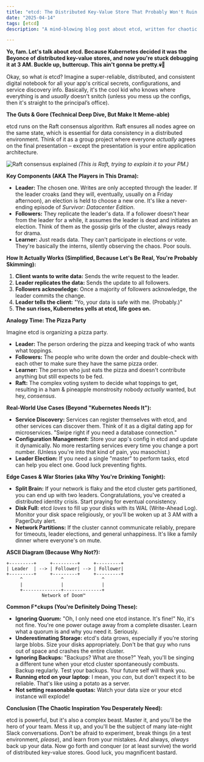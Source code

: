 ```yaml
---
title: "etcd: The Distributed Key-Value Store That Probably Won't Ruin Your Weekend (But No Promises)"
date: "2025-04-14"
tags: [etcd]
description: "A mind-blowing blog post about etcd, written for chaotic Gen Z engineers who are probably regretting their life choices right now."

---
```


**Yo, fam. Let's talk about etcd. Because Kubernetes decided it was the Beyonce of distributed key-value stores, and now you're stuck debugging it at 3 AM. Buckle up, buttercup. This ain't gonna be pretty.💀🙏**

Okay, so what *is* etcd? Imagine a super-reliable, distributed, and consistent digital notebook for all your app's critical secrets, configurations, and service discovery info. Basically, it's the cool kid who knows where everything is and *usually* doesn't snitch (unless you mess up the configs, then it's straight to the principal’s office).

**The Guts & Gore (Technical Deep Dive, But Make It Meme-able)**

etcd runs on the Raft consensus algorithm. Raft ensures all nodes agree on the same state, which is essential for data consistency in a distributed environment. Think of it as a group project where everyone *actually* agrees on the final presentation – except the presentation is your entire application architecture.

![Raft consensus explained](https://i.imgflip.com/6j9x3f.jpg)
*(This is Raft, trying to explain it to your PM.)*

**Key Components (AKA The Players in This Drama):**

*   **Leader:** The chosen one. Writes are only accepted through the leader. If the leader croaks (and they will, eventually, usually on a Friday afternoon), an election is held to choose a new one. It's like a never-ending episode of *Survivor: Datacenter Edition*.
*   **Followers:** They replicate the leader's data. If a follower doesn't hear from the leader for a while, it assumes the leader is dead and initiates an election. Think of them as the gossip girls of the cluster, always ready for drama.
*   **Learner:** Just reads data. They can't participate in elections or vote. They're basically the interns, silently observing the chaos. Poor souls.

**How It Actually Works (Simplified, Because Let's Be Real, You're Probably Skimming):**

1.  **Client wants to write data:** Sends the write request to the leader.
2.  **Leader replicates the data:** Sends the update to all followers.
3.  **Followers acknowledge:** Once a majority of followers acknowledge, the leader commits the change.
4.  **Leader tells the client:** "Yo, your data is safe with me. (Probably.)"
5.  **The sun rises, Kubernetes yells at etcd, life goes on.**

**Analogy Time: The Pizza Party**

Imagine etcd is organizing a pizza party.

*   **Leader:** The person ordering the pizza and keeping track of who wants what toppings.
*   **Followers:** The people who write down the order and double-check with each other to make sure they have the same pizza order.
*   **Learner:** The person who just eats the pizza and doesn't contribute anything but still expects to be fed.
*   **Raft:** The complex voting system to decide what toppings to get, resulting in a ham & pineapple monstrosity nobody *actually* wanted, but hey, *consensus*.

**Real-World Use Cases (Beyond "Kubernetes Needs It"):**

*   **Service Discovery:** Services can register themselves with etcd, and other services can discover them. Think of it as a digital dating app for microservices. "Swipe right if you need a database connection."
*   **Configuration Management:** Store your app's config in etcd and update it dynamically. No more restarting services every time you change a port number. (Unless you're into that kind of pain, you masochist.)
*   **Leader Election:** If you need a single "master" to perform tasks, etcd can help you elect one. Good luck preventing fights.

**Edge Cases & War Stories (aka Why You're Drinking Tonight):**

*   **Split Brain:** If your network is flaky and the etcd cluster gets partitioned, you can end up with two leaders. Congratulations, you've created a distributed identity crisis. Start praying for eventual consistency.
*   **Disk Full:** etcd *loves* to fill up your disks with its WAL (Write-Ahead Log). Monitor your disk space religiously, or you'll be woken up at 3 AM with a PagerDuty alert.
*   **Network Partitions:** If the cluster cannot communicate reliably, prepare for timeouts, leader elections, and general unhappiness. It's like a family dinner where everyone's on mute.

**ASCII Diagram (Because Why Not?):**

```
+---------+     +---------+     +---------+
| Leader  | --> | Follower| --> | Follower|
+---------+     +---------+     +---------+
     ^              ^              ^
     |              |              |
     +--------------+--------------+
             Network of Doom™
```

**Common F\*ckups (You're Definitely Doing These):**

*   **Ignoring Quorum:** "Oh, I only need one etcd instance. It's fine!" No, it's not fine. You're one power outage away from a complete disaster. Learn what a quorum is and why you need it. Seriously.
*   **Underestimating Storage:** etcd's data grows, especially if you're storing large blobs. Size your disks appropriately. Don't be that guy who runs out of space and crashes the entire cluster.
*   **Ignoring Backups:** "Backups? What are those?" Yeah, you'll be singing a different tune when your etcd cluster spontaneously combusts. Backup regularly. Test your backups. Your future self will thank you.
*   **Running etcd on your laptop**: I mean, you *can*, but don't expect it to be reliable. That's like using a potato as a server.
*   **Not setting reasonable quotas:** Watch your data size or your etcd instance will explode!

**Conclusion (The Chaotic Inspiration You Desperately Need):**

etcd is powerful, but it's also a complex beast. Master it, and you'll be the hero of your team. Mess it up, and you'll be the subject of many late-night Slack conversations. Don't be afraid to experiment, break things (in a test environment, *please*), and learn from your mistakes. And always, *always* back up your data. Now go forth and conquer (or at least survive) the world of distributed key-value stores. Good luck, you magnificent bastard.

